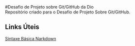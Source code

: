 #Desafio de Projeto sobre Git/GitHub da Dio  
Repositório criado para o Desafio de Projeto Sobre Git/GitHub.

## Links Úteis
[Sintaxe Básica Narkdown](https://www.markdownguide.org/basic-syntax/)
